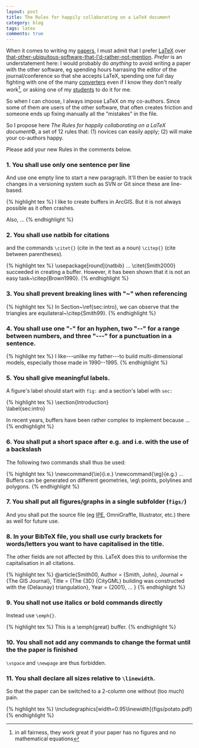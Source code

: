 ```yaml
---
layout: post
title: The Rules for happily collaborating on a LaTeX document
category: blog
tags: latex
comments: true
---
```


When it comes to writing my [papers](/pubs/), I must admit that I prefer [LaTeX](http://latex-project.org/intro.html) over [that-other-ubiquitous-software-that-I'd-rather-not-mention](http://www.wordperfect.com/rw/). 
*Prefer* is an understatement here: I would probably do *anything* to avoid writing a paper with the other software, eg spending hours harrasing the editor of the journal/conference so that she accepts LaTeX, spending one full day fighting with one of the many [converters](http://peterwittek.com/2013/11/comparing-latex-conversion-tools/) even if I know they don't really work[^1], or asking one of my [students](/proteges/) to do it for me.

So when I can choose, I always impose LaTeX on my co-authors. 
Since some of them are users of the other software, that often creates friction and someone ends up fixing manually all the "mistakes" in the file. 

So I propose here *The Rules for happily collaborating on a LaTeX document*©, a set of 12 rules that: (1) novices can easily apply; (2) will make your co-authors happy. 

Please add your new Rules in the comments below.


### 1. You shall use only one sentence per line

And use one empty line to start a new paragraph.
It'll then be easier to track changes in a versioning system such as SVN or Git since these are line-based.

{% highlight tex %}
I like to create buffers in ArcGIS.
But it is not always possible as it often crashes.

Also, ...
{% endhighlight %} 


### 2. You shall use natbib for citations

and the commands `\citet{}` (cite in the text as a noun) `\citep{}` (cite between parentheses). 

{% highlight tex %}
\usepackage[round]{natbib}
...
\citet{Smith2000} succeeded in creating a buffer.
However, it has been shown that it is not an easy task~\citep{Brown1990}.
{% endhighlight %} 


### 3. You shall prevent breaking lines with "~" when referencing 

{% highlight tex %}
In Section~\ref{sec:intro}, we can observe that the triangles are equilateral~\citep{Smith99}.
{% endhighlight %} 


### 4. You shall use one "-" for an hyphen, two "--" for a range between numbers, and three "---" for a punctuation in a sentence.

{% highlight tex %}
I like---unlike my father---to build multi-dimensional models, 
especially those made in 1990--1995.
{% endhighlight %} 


### 5. You shall give meaningful labels. 
A figure's label should start with `fig:` and a section's label with `sec:`

{% highlight tex %}
\section{Introduction}  
\label{sec:intro}

In recent years, buffers have been rather complex to implement because ...
{% endhighlight %} 


### 6. You shall put a short space after e.g. and i.e. with the use of a backslash

The following two commands shall thus be used:

{% highlight tex %}
\newcommand{\ie}{i.e.}
\newcommand{\eg}{e.g.}
...
Buffers can be generated on different geometries, \eg\ points, polylines and polygons.
{% endhighlight %}


### 7. You shall put all figures/graphs in a single subfolder (`figs/`)

And you shall put the source file (eg [IPE](http://ipe7.sourceforge.net), OmniGraffle, Illustrator, etc.) there as well for future use.


### 8. In your BibTeX file, you shall use curly brackets for words/letters you want to have capitalised in the title.

The other fields are not affected by this. LaTeX does this to uniformise the capitalisation in all citations.

{% highlight tex %}
@article{Smith00,
  Author = {Smith, John},
  Journal = {The GIS Journal},
  Title = {The {3D} {CityGML} building was constructed with the {Delaunay} triangulation},
  Year = {2001},
  ...
}
{% endhighlight %} 


### 9. You shall not use italics or bold commands directly

Instead use `\emph{}`.

{% highlight tex %}
This is a \emph{great} buffer.
{% endhighlight %} 

### 10. You shall not add any commands to change the format until the the paper is finished

`\vspace` and `\newpage` are thus forbidden.

### 11. You shall declare all sizes relative to `\linewidth`.

So that the paper can be switched to a 2-column one without (too much) pain.

{% highlight tex %}
\includegraphics[width=0.95\linewidth]{figs/potato.pdf}
{% endhighlight %} 

[^1]: in all fairness, they work great if your paper has no figures and no mathematical equations
